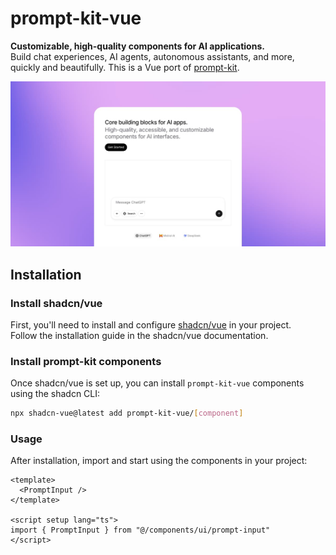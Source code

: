 # prompt-kit-vue

**Customizable, high-quality components for AI applications.**  
Build chat experiences, AI agents, autonomous assistants, and more, quickly and beautifully.
This is a Vue port of [prompt-kit](https://github.com/prompt-kit/prompt-kit).

![cover](/app/opengraph-image.jpg)

## Installation

### Install shadcn/vue

First, you'll need to install and configure [shadcn/vue](https://www.shadcn-vue.com/) in your project.  
Follow the installation guide in the shadcn/vue documentation.

### Install prompt-kit components

Once shadcn/vue is set up, you can install `prompt-kit-vue` components using the shadcn CLI:

```sh
npx shadcn-vue@latest add prompt-kit-vue/[component]
```

### Usage

After installation, import and start using the components in your project:

```vue
<template>
  <PromptInput />
</template>

<script setup lang="ts">
import { PromptInput } from "@/components/ui/prompt-input"
</script>
```
